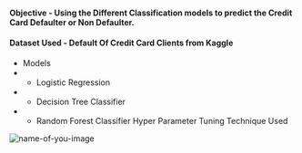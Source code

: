#### Objective - Using the Different Classification models to predict the Credit Card Defaulter or Non Defaulter.
#### Dataset Used - Default Of Credit Card Clients from Kaggle
- Models 
- - Logistic Regression
- - Decision Tree Classifier
- - Random Forest Classifier
Hyper Parameter Tuning Technique Used

![name-of-you-image](https://miro.medium.com/max/660/1*ncw88R85hT-4r2wHyaFZ-w.jpeg)

